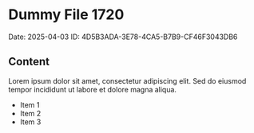 # Dummy File 1720

Date: 2025-04-03
ID: 4D5B3ADA-3E78-4CA5-B7B9-CF46F3043DB6

## Content

Lorem ipsum dolor sit amet, consectetur adipiscing elit.
Sed do eiusmod tempor incididunt ut labore et dolore magna aliqua.

* Item 1
* Item 2
* Item 3

